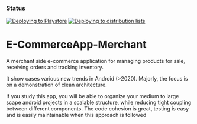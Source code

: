 ### Status
[![Deploying to Playstore](https://github.com/RowlandOti/E-CommerceApp-Merchant/actions/workflows/release.yml/badge.svg)](https://github.com/RowlandOti/E-CommerceApp-Merchant/actions/workflows/release.yml) [![Deploying to distribution lists](https://github.com/RowlandOti/E-CommerceApp-Merchant/actions/workflows/distribute.yml/badge.svg)](https://github.com/RowlandOti/E-CommerceApp-Merchant/actions/workflows/distribute.yml)


# E-CommerceApp-Merchant

A merchant side e-commerce application for managing products for sale, receiving orders and tracking inventory.

It show cases various new trends in Android (>2020). Majorly, the focus is on a demonstration of clean architecture. 

If you study this app, you will be able to organize your medium to large scape android projects in a scalable structure, while reducing tight coupling between different components. The code cohesion is great, testing is easy and is easily maintainable when this approach is followed
